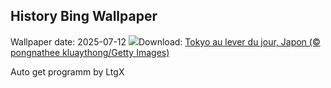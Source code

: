## History Bing Wallpaper
Wallpaper date: 2025-07-12
![](https://www.bing.com/th?id=OHR.TokyoSunrise_FR-CA0169507494_UHD.jpg&w=1000)Download: [Tokyo au lever du jour, Japon (© pongnathee kluaythong/Getty Images)](https://www.bing.com/th?id=OHR.TokyoSunrise_FR-CA0169507494_UHD.jpg)

Auto get programm by LtgX
